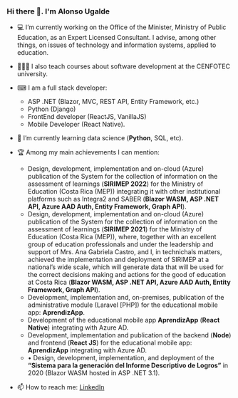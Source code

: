 ### Hi there 👋. I'm Alonso Ugalde

- 💻 I’m currently working on the Office of the Minister, Ministry of Public Education, as an Expert Licensed Consultant. I advise, among other things, on issues of technology and information systems, applied to education. 
- 👨🏽‍🏫 I also teach courses about software development at the CENFOTEC university.

- ⌨ I am a full stack developer: 
  - ASP .NET (Blazor, MVC, REST API, Entity Framework, etc.)
  - Python (Django)
  - FrontEnd developer (ReactJS, VanillaJS)
  - Mobile Developer (React Native).

- 🐍 I’m currently learning data science (**Python**, SQL, etc). 

- 🏆 Among my main achievements I can mention:
  - Design, development, implementation and on-cloud (Azure) publication of the System for the collection of information on the assessment of learnings (**SIRIMEP 2022**) for the Ministry of Education (Costa Rica (MEP)) integrating it with other institutional platforms such as Integra2 and SABER (**Blazor WASM, ASP .NET API, Azure AAD Auth, Entity Framework, Graph API**).
  - Design, development, implementation and on-cloud (Azure) publication of the System for the collection of information on the assessment of learnings (**SIRIMEP 2021**) for the Ministry of Education (Costa Rica (MEP)), where, together with an excellent group of education professionals and under the leadership and support of Mrs. Ana Gabriela Castro, and I, in technichals matters, achieved the implementation and deployment of SIRIMEP at a national’s wide scale, which will generate data that will be used for the correct decisions making and actions for the good of education at Costa Rica (**Blazor WASM, ASP .NET API, Azure AAD Auth, Entity Framework, Graph API**).
  - Development, implementation and, on-premises, publication of the administrative module (Laravel [PHP]) for the educational mobile app: **AprendizApp**.
  - Development of the educational mobile app **AprendizApp** (**React Native**) integrating with Azure AD.
  - Development, implementation and publication of the backend (**Node**) and frontend (**React JS**) for the educational mobile app: **AprendizApp** integrating with Azure AD.
  - •	Design, development, implementation, and deployment of the **“Sistema para la generación del Informe Descriptivo de Logros”** in 2020 (Blazor WASM hosted in ASP .NET 3.1).

- 📫 How to reach me: [LinkedIn](https://www.linkedin.com/in/augaldecr/?locale=en_US)
<!--
**augaldecr/augaldecr** is a ✨ _special_ ✨ repository because its `README.md` (this file) appears on your GitHub profile.

Here are some ideas to get you started:

- 🔭 I’m currently working on ...
- 🌱 I’m currently learning ...
- 👯 I’m looking to collaborate on ...
- 🤔 I’m looking for help with ...
- 💬 Ask me about ...
- 📫 How to reach me: ...
- 😄 Pronouns: ...
- ⚡ Fun fact: ...
-->
